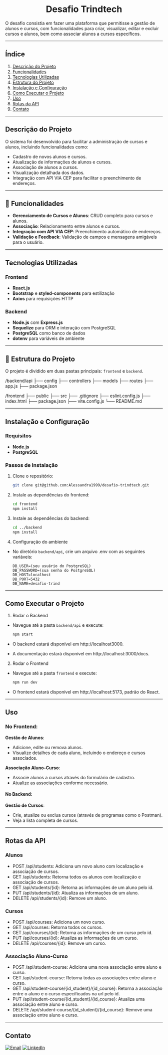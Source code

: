 <h1 align="center"> Desafio Trindtech </h1>

O desafio consistia em fazer uma plataforma que permitisse a gestão de alunos e cursos, com funcionalidades para criar, visualizar, editar e excluir cursos e alunos, bem como associar alunos a cursos específicos.

---

## Índice

1. [Descrição do Projeto](#descrição-do-projeto)
2. [Funcionalidades](#funcionalidades)
3. [Tecnologias Utilizadas](#tecnologias-utilizadas)
4. [Estrutura do Projeto](#estrutura-do-projeto)
5. [Instalação e Configuração](#instalação-e-configuração)
6. [Como Executar o Projeto](#como-executar-o-projeto)
7. [Uso](#uso)
8. [Rotas da API](#rotas-da-api)
9. [Contato](#contato)

---

## Descrição do Projeto

O sistema foi desenvolvido para facilitar a administração de cursos e alunos, incluindo funcionalidades como:

- Cadastro de novos alunos e cursos.
- Atualização de informações de alunos e cursos.
- Associação de alunos a cursos.
- Visualização detalhada dos dados.
- Integração com API VIA CEP para facilitar o preenchimento de endereços.

---

## :hammer: Funcionalidades

- **Gerenciamento de Cursos e Alunos**: CRUD completo para cursos e alunos.
- **Associação**: Relacionamento entre alunos e cursos.
- **Integração com API VIA CEP**: Preenchimento automático de endereços.
- **Validação e Feedback**: Validação de campos e mensagens amigáveis para o usuário.

---

## Tecnologias Utilizadas

### Frontend

- **React.js**
- **Bootstrap** e **styled-components** para estilização
- **Axios** para requisições HTTP

### Backend

- **Node.js** com **Express.js**
- **Sequelize** para ORM e interação com PostgreSQL
- **PostgreSQL** como banco de dados
- **dotenv** para variáveis de ambiente

---

## 📁 Estrutura do Projeto

O projeto é dividido em duas pastas principais: `frontend` e `backend`.

/backend/api ├── config ├── controllers ├── models ├── routes ├── app.js ├── package.json

/frontend ├── public ├── src ├── .gitignore ├── eslint.config.js ├── index.html ├── package.json ├── vite.config.js └── README.md

---

## Instalação e Configuração

### Requisitos

- **Node.js**
- **PostgreSQL**

### Passos de Instalação

1. Clone o repositório:

   ```bash
   git clone git@github.com:Alessandra1999/desafio-trindtech.git

   ```

2. Instale as dependências do frontend:

   ```bash
   cd frontend
   npm install

   ```

3. Instale as dependências do backend:

   ```bash
   cd ../backend
   npm install

   ```

4. Configuração do ambiente

- No diretório `backend/api`, crie um arquivo .env com as seguintes variáveis:

  ```env
  DB_USER=(seu usuário do PostgreSQL)
  DB_PASSWORD=(sua senha do PostgreSQL)
  DB_HOST=localhost
  DB_PORT=5432
  DB_NAME=desafio-trind
  ```

---

## Como Executar o Projeto

1. Rodar o Backend

- Navegue até a pasta `backend/api` e execute:

  ```bash
  npm start

  ```

- O backend estará disponível em http://localhost3000.
- A documentação estará disponível em http://localhost:3000/docs.

2. Rodar o Frontend

- Navegue até a pasta `frontend` e execute:

  ```bash
  npm run dev

  ```

- O frontend estará disponível em http://localhost:5173, padrão do React.

---

## Uso

### No Frontend:

**Gestão de Alunos**:
- Adicione, edite ou remova alunos.
- Visualize detalhes de cada aluno, incluindo o endereço e cursos associados.

**Associação Aluno-Curso**:
- Associe alunos a cursos através do formulário de cadastro.
- Atualize as associações conforme necessário.

#### No Backend:

**Gestão de Cursos**:
- Crie, atualize ou exclua cursos (através de programas como o Postman).
- Veja a lista completa de cursos.

---

## Rotas da API

### Alunos

- POST /api/students: Adiciona um novo aluno com localização e associação de cursos.
- GET /api/students: Retorna todos os alunos com localização e associação de cursos.
- GET /api/students/{id}: Retorna as informações de um aluno pelo id.
- PUT /api/students/{id}: Atualiza as informações de um aluno.
- DELETE /api/students/{id}: Remove um aluno.

### Cursos

- POST /api/courses: Adiciona um novo curso.
- GET /api/courses: Retorna todos os cursos.
- GET /api/courses/{id}: Retorna as informações de um curso pelo id.
- PUT /api/courses/{id}: Atualiza as informações de um curso.
- DELETE /api/courses/{id}: Remove um curso.

### Associação Aluno-Curso

- POST /api/student-course: Adiciona uma nova associação entre aluno e curso.
- GET /api/student-course: Retorna todas as associações entre aluno e curso.
- GET /api/student-course/{id_student}/{id_course}: Retorna a associação entre o aluno e o curso especificados na url pelo id.
- PUT /api/student-course/{id_student}/{id_course}: Atualiza uma associação entre aluno e curso.
- DELETE /api/student-course/{id_student}/{id_course}: Remove uma associação entre aluno e curso.

--- 

## Contato

[![Email](https://skillicons.dev/icons?i=gmail)](mailto:alessandrarocha.contato@gmail.com) [![LinkedIn](https://skillicons.dev/icons?i=linkedin)](https://www.linkedin.com/in/alessandra-bombardi/)



